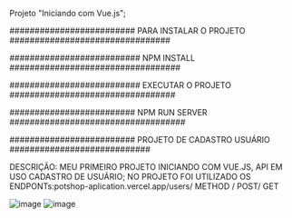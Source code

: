 Projeto "Iniciando com Vue.js";

######################### PARA INSTALAR O PROJETO ################################

##########################       NPM INSTALL    ##################################

##########################   EXECUTAR O PROJETO  #################################

#########################     NPM RUN SERVER   ###################################

######################### PROJETO DE CADASTRO USUÁRIO ############################

DESCRIÇÃO: MEU PRIMEIRO PROJETO INICIANDO COM VUE.JS, API EM USO CADASTRO DE USUÁRIO;
           NO PROJETO FOI UTILIZADO OS ENDPONTs:potshop-aplication.vercel.app/users/ METHOD / POST/ GET
                                             



![image](https://user-images.githubusercontent.com/64509713/229323117-e7d3e5ef-3f18-4409-9287-a89d3aa592f1.png)
![image](https://user-images.githubusercontent.com/64509713/229323458-47e596cb-4b06-45ea-bda0-4581ea1b8c2f.png)

